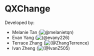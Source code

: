 # QXChange

Developed by:

- Melanie Tan (![@melanietqn](https://github.com/melanietqn))
- Evan Yang (![(@evany226](https://github.com/evany226))
- Terrace Zhang (![(@ZhangTerrence](https://github.com/ZhangTerrence))
- Ivan Zheng (![(@IvanZ505](https://github.com/IvanZ505))
